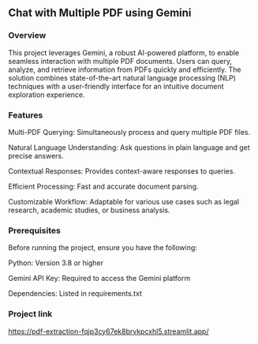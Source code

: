 ## Chat with Multiple PDF using Gemini 
### Overview

This project leverages Gemini, a robust AI-powered platform, to enable seamless interaction with multiple PDF documents. Users can query, analyze, and retrieve information from PDFs quickly and efficiently. The solution combines state-of-the-art natural language processing (NLP) techniques with a user-friendly interface for an intuitive document exploration experience.

### Features

Multi-PDF Querying: Simultaneously process and query multiple PDF files.

Natural Language Understanding: Ask questions in plain language and get precise answers.

Contextual Responses: Provides context-aware responses to queries.

Efficient Processing: Fast and accurate document parsing.

Customizable Workflow: Adaptable for various use cases such as legal research, academic studies, or business analysis.

### Prerequisites

Before running the project, ensure you have the following:

Python: Version 3.8 or higher

Gemini API Key: Required to access the Gemini platform

Dependencies: Listed in requirements.txt

### Project link 
https://pdf-extraction-fqjp3cy67ek8brvkpcxhl5.streamlit.app/
